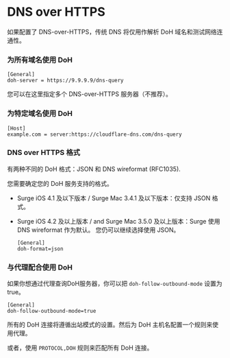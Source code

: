 # DNS over HTTPS
如果配置了 DNS-over-HTTPS，传统 DNS 将仅用作解析 DoH 域名和测试网络连通性。

### 为所有域名使用 DoH

```
[General]
doh-server = https://9.9.9.9/dns-query
```

您可以在这里指定多个 DNS-over-HTTPS 服务器（不推荐）。


### 为特定域名使用 DoH

```
[Host]
example.com = server:https://cloudflare-dns.com/dns-query
```


### DNS over HTTPS 格式

有两种不同的 DoH 格式：JSON 和 DNS wireformat (RFC1035).

您需要确定您的 DoH 服务支持的格式。

* Surge iOS 4.1 及以下版本 / Surge Mac 3.4.1 及以下版本：仅支持 JSON 格式。

* Surge iOS 4.2 及以上版本 / and Surge Mac 3.5.0 及以上版本：Surge 使用 DNS wireformat 作为默认。 您仍可以继续选择使用 JSON。

	```
	[General]
	doh-format=json
	```

### 与代理配合使用 DoH

如果你想通过代理查询DoH服务器，你可以把 `doh-follow-outbound-mode` 设置为true。

```
[General]
doh-follow-outbound-mode=true
```

所有的 DoH 连接将遵循出站模式的设置。然后为 DoH 主机名配置一个规则来使用代理。

或者，使用 `PROTOCOL,DOH` 规则来匹配所有 DoH 连接。






